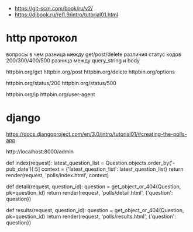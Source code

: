 - https://git-scm.com/book/ru/v2/
- https://djbook.ru/rel1.9/intro/tutorial01.html


# http протокол

вопросы в чем разница между get/post/delete
различия cтатус кодов 200/300/400/500
разница между query_string и body

httpbin.org/get
httpbin.org/post
httpbin.org/delete
httpbin.org/options

httpbin.org/status/200
httpbin.org/status/500

httpbin.org/ip
httpbin.org/user-agent



# django
https://docs.djangoproject.com/en/3.0/intro/tutorial01/#creating-the-polls-app

http://localhost:8000/admin

def index(request):
    latest_question_list = Question.objects.order_by('-pub_date')[:5]
    context = {'latest_question_list': latest_question_list}
    return render(request, 'polls/index.html', context)

def detail(request, question_id):
    question = get_object_or_404(Question, pk=question_id)
    return render(request, 'polls/detail.html', {'question': question})

def results(request, question_id):
    question = get_object_or_404(Question, pk=question_id)
    return render(request, 'polls/results.html', {'question': question})
